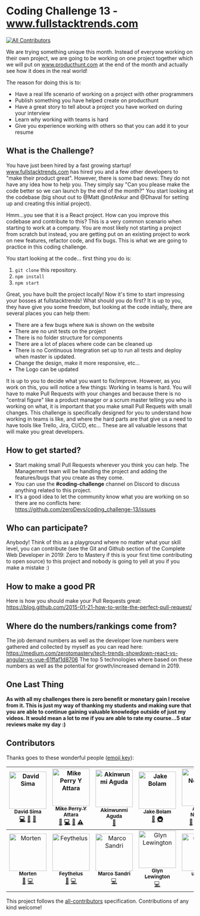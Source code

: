 # Coding Challenge 13 - www.fullstacktrends.com
[![All Contributors](https://img.shields.io/badge/all_contributors-13-orange.svg?style=flat-square)](#contributors)

We are trying something unique this month. Instead of everyone working on their own project, we are going to be working on one project together which we will put on www.producthunt.com at the end of the month and actually see how it does in the real world! 

The reason for doing this is to:
- Have a real life scenario of working on a project with other programmers
- Publish something you have helped create on producthunt
- Have a great story to tell about a project you have worked on during your interview
- Learn why working with teams is hard
- Give you experience working with others so that you can add it to your resume

## What is the Challenge?
You have just been hired by a fast growing startup! www.fullstacktrends.com has hired you and a few other developers to "make their product great". However, there is some bad news: They do not have any idea how to help you. They simply say "Can you please make the code better so we can launch by the end of the month?" You start looking at the codebase (big shout out to @Matt @notAnkur and @Dhaval for setting up and creating this initial project). 

Hmm...you see that it is a React project. How can you improve this codebase and contribute to this? This is a very common scenario when starting to work at a company. You are most likely not starting a project from scratch but instead, you are getting put on an existing project to work on new features, refactor code, and fix bugs. This is what we are going to practice in this coding challenge. 

You start looking at the code... first thing you do is:
1. `git clone` this repository. 
2. `npm install`
3. `npm start `

Great, you have built the project locally! Now it's time to start impressing your bosses at fullstacktrends! What should you do first? It is up to you, they have give you some freedom, but looking at the code initially, there are several places you can help them:
- There are a few bugs where `NaN` is shown on the website
- There are no unit tests on the project
- There is no folder structure for components
- There are a lot of places where code can be cleaned up
- There is no Continuous Integration set up to run all tests and deploy when master is updated.
- Change the design, make it more responsive, etc...
- The Logo can be updated

It is up to you to decide what you want to fix/improve. However, as you work on this, you will notice a few things:
Working in teams is hard. You will have to make Pull Requests with your changes and because there is no "central figure" like a product manager or a scrum master telling you who is working on what, it is important that you make small Pull Requets with small changes. This challenge is specifically designed for you to understand how working in teams is like, and where the hard parts are that give us a need to have tools like Trello, Jira, CI/CD, etc... These are all valuable lessons that will make you great developers. 

## How to get started?
- Start making small Pull Requests wherever you think you can help. The Management team will be handling the project and adding the features/bugs that you create as they come.  
- You can use the **#coding-challenge** channel on Discord to discuss anything related to this project.  
- It's a good idea to let the community know what you are working on so there are no conflicts here: https://github.com/zeroDevs/coding_challenge-13/issues

## Who can participate?
Anybody! Think of this as a playground where no matter what your skill level, you can contribute (see the Git and Github section of the Complete Web Developer in 2019: Zero to Mastery if this is your first time contributing to open source) to this project and nobody is going to yell at you if you make a mistake :)

## How to make a good PR
Here is how you should make your Pull Requests great: https://blog.github.com/2015-01-21-how-to-write-the-perfect-pull-request/

## Where do the numbers/rankings come from?
The job demand numbers as well as the developer love numbers were gathered and collected by myself as you can read here: https://medium.com/zerotomastery/tech-trends-showdown-react-vs-angular-vs-vue-61ffaf1d8706
The top 5 technologies where based on these numbers as well as the potential for growth/increased demand in 2019. 

## One Last Thing
**As with all my challenges there is zero benefit or monetary gain I receive from it. This is just my way of thanking my students and making sure that you are able to continue gaining valuable knowledge outside of just my videos. It would mean a lot to me if you are able to rate my course...5 star reviews make my day :)**

## Contributors

Thanks goes to these wonderful people ([emoji key](https://github.com/all-contributors/all-contributors#emoji-key)):

<!-- ALL-CONTRIBUTORS-LIST:START - Do not remove or modify this section -->
<!-- prettier-ignore -->
| [<img src="https://avatars0.githubusercontent.com/u/26633429?v=4" width="100px;" alt="David Sima"/><br /><sub><b>David Sima</b></sub>](https://github.com/The24thDS)<br />[💻](https://github.com/zeroDevs/coding_challenge-13/commits?author=The24thDS "Code") [🐛](https://github.com/zeroDevs/coding_challenge-13/issues?q=author%3AThe24thDS "Bug reports") [👀](#review-The24thDS "Reviewed Pull Requests") | [<img src="https://avatars1.githubusercontent.com/u/31483629?v=4" width="100px;" alt="Mike Perry Y Attara"/><br /><sub><b>Mike Perry Y Attara</b></sub>](https://mikeattara.com)<br />[🤔](#ideas-mikeattara "Ideas, Planning, & Feedback") [💻](https://github.com/zeroDevs/coding_challenge-13/commits?author=mikeattara "Code") [👀](#review-mikeattara "Reviewed Pull Requests") [⚠️](https://github.com/zeroDevs/coding_challenge-13/commits?author=mikeattara "Tests") | [<img src="https://avatars0.githubusercontent.com/u/39712415?v=4" width="100px;" alt="Akinwunmi Aguda"/><br /><sub><b>Akinwunmi Aguda</b></sub>](https://github.com/AkinAguda)<br />[🐛](https://github.com/zeroDevs/coding_challenge-13/issues?q=author%3AAkinAguda "Bug reports") | [<img src="https://avatars2.githubusercontent.com/u/3534236?v=4" width="100px;" alt="Jake Bolam"/><br /><sub><b>Jake Bolam</b></sub>](https://jakebolam.com)<br />[💬](#question-jakebolam "Answering Questions") [🚇](#infra-jakebolam "Infrastructure (Hosting, Build-Tools, etc)") | [<img src="https://avatars3.githubusercontent.com/u/10776230?v=4" width="100px;" alt="Andrei Neagoie"/><br /><sub><b>Andrei Neagoie</b></sub>](https://github.com/aneagoie)<br />[🐛](https://github.com/zeroDevs/coding_challenge-13/issues?q=author%3Aaneagoie "Bug reports") [💻](https://github.com/zeroDevs/coding_challenge-13/commits?author=aneagoie "Code") [🤔](#ideas-aneagoie "Ideas, Planning, & Feedback") [👀](#review-aneagoie "Reviewed Pull Requests") | [<img src="https://avatars3.githubusercontent.com/u/6190356?v=4" width="100px;" alt="Matt Smith"/><br /><sub><b>Matt Smith</b></sub>](https://github.com/MattCSmith)<br />[💬](#question-MattCSmith "Answering Questions") [🐛](https://github.com/zeroDevs/coding_challenge-13/issues?q=author%3AMattCSmith "Bug reports") [💻](https://github.com/zeroDevs/coding_challenge-13/commits?author=MattCSmith "Code") [🤔](#ideas-MattCSmith "Ideas, Planning, & Feedback") [👀](#review-MattCSmith "Reviewed Pull Requests") | [<img src="https://avatars1.githubusercontent.com/u/38767320?v=4" width="100px;" alt="Bushra Baqui"/><br /><sub><b>Bushra Baqui</b></sub>](https://github.com/bbaqui25)<br />[🤔](#ideas-bbaqui25 "Ideas, Planning, & Feedback") |
| :---: | :---: | :---: | :---: | :---: | :---: | :---: |
| [<img src="https://avatars2.githubusercontent.com/u/25040343?v=4" width="100px;" alt="Morten"/><br /><sub><b>Morten</b></sub>](https://github.com/mortenkos)<br />[💬](#question-mortenkos "Answering Questions") [💻](https://github.com/zeroDevs/coding_challenge-13/commits?author=mortenkos "Code") | [<img src="https://avatars3.githubusercontent.com/u/30155412?v=4" width="100px;" alt="Feythelus"/><br /><sub><b>Feythelus</b></sub>](https://github.com/Feythelus)<br />[🐛](https://github.com/zeroDevs/coding_challenge-13/issues?q=author%3AFeythelus "Bug reports") [💻](https://github.com/zeroDevs/coding_challenge-13/commits?author=Feythelus "Code") | [<img src="https://avatars0.githubusercontent.com/u/26682816?v=4" width="100px;" alt="Marco Sandri"/><br /><sub><b>Marco Sandri</b></sub>](https://github.com/marcosandri-dev)<br />[💻](https://github.com/zeroDevs/coding_challenge-13/commits?author=marcosandri-dev "Code") | [<img src="https://avatars2.githubusercontent.com/u/28625651?v=4" width="100px;" alt="Glyn Lewington"/><br /><sub><b>Glyn Lewington</b></sub>](https://github.com/GlynL)<br />[💻](https://github.com/zeroDevs/coding_challenge-13/commits?author=GlynL "Code") | [<img src="https://avatars1.githubusercontent.com/u/16659034?v=4" width="100px;" alt="uhayon"/><br /><sub><b>uhayon</b></sub>](https://github.com/uhayon)<br />[💻](https://github.com/zeroDevs/coding_challenge-13/commits?author=uhayon "Code") | [<img src="https://avatars0.githubusercontent.com/u/37570898?v=4" width="100px;" alt="Kuma Chan"/><br /><sub><b>Kuma Chan</b></sub>](https://github.com/peacethekuma)<br />[💻](https://github.com/zeroDevs/coding_challenge-13/commits?author=peacethekuma "Code") |
<!-- ALL-CONTRIBUTORS-LIST:END -->

This project follows the [all-contributors](https://github.com/all-contributors/all-contributors) specification. Contributions of any kind welcome!